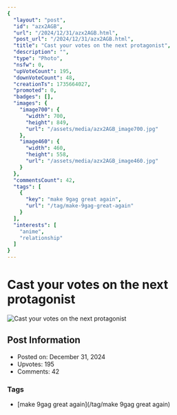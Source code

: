 ```yaml
---
{
  "layout": "post",
  "id": "azx2AGB",
  "url": "/2024/12/31/azx2AGB.html",
  "post_url": "/2024/12/31/azx2AGB.html",
  "title": "Cast your votes on the next protagonist",
  "description": "",
  "type": "Photo",
  "nsfw": 0,
  "upVoteCount": 195,
  "downVoteCount": 48,
  "creationTs": 1735664027,
  "promoted": 0,
  "badges": [],
  "images": {
    "image700": {
      "width": 700,
      "height": 849,
      "url": "/assets/media/azx2AGB_image700.jpg"
    },
    "image460": {
      "width": 460,
      "height": 558,
      "url": "/assets/media/azx2AGB_image460.jpg"
    }
  },
  "commentsCount": 42,
  "tags": [
    {
      "key": "make 9gag great again",
      "url": "/tag/make-9gag-great-again"
    }
  ],
  "interests": [
    "anime",
    "relationship"
  ]
}
---
```


# Cast your votes on the next protagonist

![Cast your votes on the next protagonist](/assets/media/azx2AGB_image700.jpg)

## Post Information

- Posted on: December 31, 2024
- Upvotes: 195
- Comments: 42

### Tags

- [make 9gag great again](/tag/make 9gag great again)
